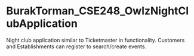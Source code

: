 # BurakTorman_CSE248_OwlzNightClubApplication
Night club application similar to Ticketmaster in functionality. Customers and Establishments can register to search/create events.
